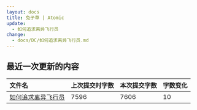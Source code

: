 ```yaml
---
layout: docs
title: 兔子草 | Atomic
update: 
  - 如何追求离异飞行员
change:
  - docs/DC/如何追求离异飞行员.md
---
```


## 最近一次更新的内容

|文件名|上次提交时字数|本次提交字数|字数变化|
|:-|:-|:-|:-|
|[如何追求离异飞行员](DC/如何追求离异飞行员.md)|7596|7606|10|
